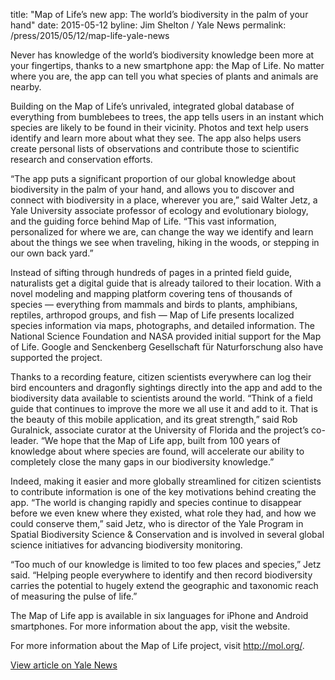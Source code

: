 title: "Map of Life’s new app: The world’s biodiversity in the palm of your hand"
date: 2015-05-12
byline: Jim Shelton / Yale News
permalink: /press/2015/05/12/map-life-yale-news


Never has knowledge of the world’s biodiversity knowledge been more at your fingertips, thanks to a new smartphone app: the Map of Life. No matter where you are, the app can tell you what species of plants and animals are nearby.

Building on the Map of Life’s unrivaled, integrated global database of everything from bumblebees to trees, the app tells users in an instant which species are likely to be found in their vicinity. Photos and text help users identify and learn more about what they see. The app also helps users create personal lists of observations and contribute those to scientific research and conservation efforts.

“The app puts a significant proportion of our global knowledge about biodiversity in the palm of your hand, and allows you to discover and connect with biodiversity in a place, wherever you are,” said Walter Jetz, a Yale University associate professor of ecology and evolutionary biology, and the guiding force behind Map of Life. “This vast information, personalized for where we are, can change the way we identify and learn about the things we see when traveling, hiking in the woods, or stepping in our own back yard.”

Instead of sifting through hundreds of pages in a printed field guide, naturalists get a digital guide that is already tailored to their location. With a novel modeling and mapping platform covering tens of thousands of species — everything from mammals and birds to plants, amphibians, reptiles, arthropod groups, and fish — Map of Life presents localized species information via maps, photographs, and detailed information. The National Science Foundation and NASA provided initial support for the Map of Life. Google and Senckenberg Gesellschaft für Naturforschung also have supported the project.

Thanks to a recording feature, citizen scientists everywhere can log their bird encounters and dragonfly sightings directly into the app and add to the biodiversity data available to scientists around the world. “Think of a field guide that continues to improve the more we all use it and add to it. That is the beauty of this mobile application, and its great strength,” said Rob Guralnick, associate curator at the University of Florida and the project’s co-leader. “We hope that the Map of Life app, built from 100 years of knowledge about where species are found, will accelerate our ability to completely close the many gaps in our biodiversity knowledge.”

Indeed, making it easier and more globally streamlined for citizen scientists to contribute information is one of the key motivations behind creating the app. “The world is changing rapidly and species continue to disappear before we even knew where they existed, what role they had, and how we could conserve them,” said Jetz, who is director of the Yale Program in Spatial Biodiversity Science &amp; Conservation and is involved in several global science initiatives for advancing biodiversity monitoring.

“Too much of our knowledge is limited to too few places and species,” Jetz said. “Helping people everywhere to identify and then record biodiversity carries the potential to hugely extend the geographic and taxonomic reach of measuring the pulse of life.”

The Map of Life app is available in six languages for iPhone and Android smartphones. For more information about the app, visit the website.

For more information about the Map of Life project, visit http://mol.org/.

[View article on Yale News](http://news.yale.edu/2015/05/12/map-life-s-new-app-world-s-biodiversity-palm-your-hand#.VVIozTVrkAQ.twitter)
